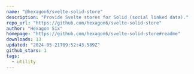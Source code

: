 ```yaml
---
name: "@hexagon6/svelte-solid-store"
description: "Provide Svelte stores for Solid (social linked data)."
repo_url: "https://github.com/hexagon6/svelte-solid-store"
author: "Hexagon Six"
homepage: "https://github.com/hexagon6/svelte-solid-store#readme"
downloads: 13
updated: "2024-05-21T09:52:43.589Z"
github_stars: 1
tags: 
  - utility
---
```

